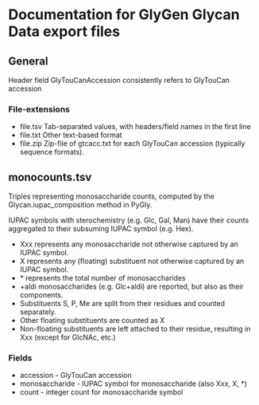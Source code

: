 # Documentation for GlyGen Glycan Data export files

## General

Header field GlyTouCanAccession consistently refers to GlyTouCan accession 	

### File-extensions

- file.tsv  Tab-separated values, with headers/field names in the first line
- file.txt  Other text-based format
- file.zip  Zip-file of gtcacc.txt for each GlyTouCan accession (typically sequence formats). 
  
## monocounts.tsv

Triples representing monosaccharide counts, computed by the Glycan.iupac_composition method in PyGly. 

IUPAC symbols with sterochemistry (e.g. Glc, Gal, Man) have their counts aggregated to their subsuming IUPAC symbol (e.g. Hex).
  
- Xxx represents any monosaccharide not otherwise captured by an IUPAC symbol. 
- X represents any (floating) substituent not otherwise captured by an IUPAC symbol. 
- \* represents the total number of monosaccharides
- \+aldi monosaccharides (e.g. Glc+aldi) are reported, but also as their components.
- Substituents S, P, Me are split from their residues and counted separately.
- Other floating substituents are counted as X
- Non-floating substituents are left attached to their residue, resulting in Xxx (except for GlcNAc, etc.)

### Fields
- accession	- GlyTouCan accession
- monosaccharide - IUPAC symbol for monosaccharide (also Xxx, X, \*)
- count - integer count for monosaccharide symbol

